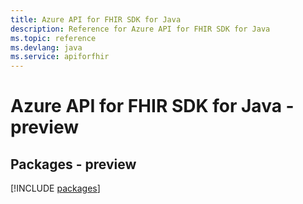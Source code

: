 ```yaml
---
title: Azure API for FHIR SDK for Java
description: Reference for Azure API for FHIR SDK for Java
ms.topic: reference
ms.devlang: java
ms.service: apiforfhir
---
```

# Azure API for FHIR SDK for Java - preview
## Packages - preview
[!INCLUDE [packages](api-for-fhir-index.md)]

